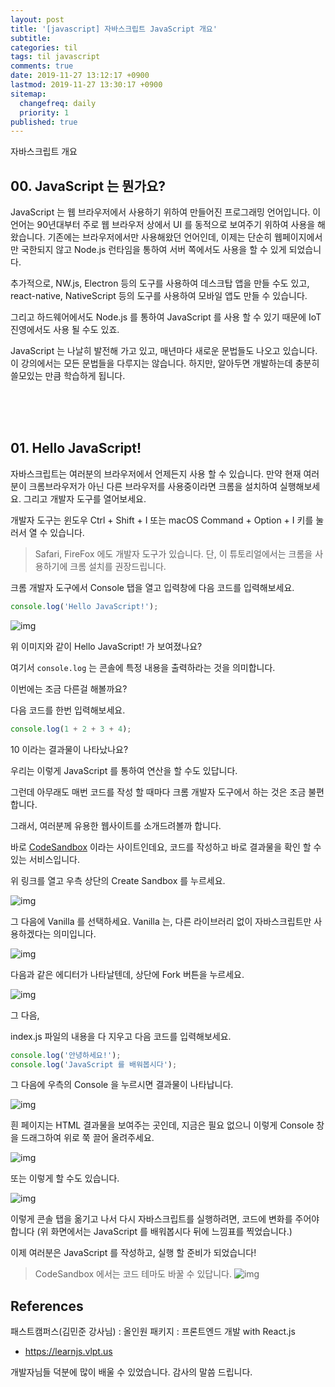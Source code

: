 ```yaml
---
layout: post
title: '[javascript] 자바스크립트 JavaScript 개요'
subtitle: 
categories: til
tags: til javascript
comments: true
date: 2019-11-27 13:12:17 +0900
lastmod: 2019-11-27 13:30:17 +0900
sitemap:
  changefreq: daily
  priority: 1
published: true
---
```


자바스크립트 개요<br />

## 00. JavaScript 는 뭔가요?

JavaScript 는 웹 브라우저에서 사용하기 위하여 만들어진 프로그래밍 언어입니다. 이 언어는 90년대부터 주로 웹 브라우저 상에서 UI 를 동적으로 보여주기 위하여 사용을 해왔습니다. 기존에는 브라우저에서만 사용해왔던 언어인데, 이제는 단순히 웹페이지에서만 국한되지 않고 Node.js 런타임을 통하여 서버 쪽에서도 사용을 할 수 있게 되었습니다.<br />

추가적으로, NW.js, Electron 등의 도구를 사용하여 데스크탑 앱을 만들 수도 있고, react-native, NativeScript 등의 도구를 사용하여 모바일 앱도 만들 수 있습니다.<br />

그리고 하드웨어에서도 Node.js 를 통하여 JavaScript 를 사용 할 수 있기 때문에 IoT 진영에서도 사용 될 수도 있죠.<br />

JavaScript 는 나날히 발전해 가고 있고, 매년마다 새로운 문법들도 나오고 있습니다. 이 강의에서는 모든 문법들을 다루지는 않습니다. 하지만, 알아두면 개발하는데 충분히 쓸모있는 만큼 학습하게 됩니다.<br />

<br />
<br />
<br />

## 01. Hello JavaScript!

자바스크립트는 여러분의 브라우저에서 언제든지 사용 할 수 있습니다. 만약 현재 여러분이 크롬브라우저가 아닌 다른 브라우저를 사용중이라면 크롬을 설치하여 실행해보세요. 그리고 개발자 도구를 열어보세요.<br />

개발자 도구는 윈도우 Ctrl + Shift + I 또는 macOS Command + Option + I 키를 눌러서 열 수 있습니다.<br />

> Safari, FireFox 에도 개발자 도구가 있습니다. 단, 이 튜토리얼에서는 크롬을 사용하기에 크롬 설치를 권장드립니다.

크롬 개발자 도구에서 Console 탭을 열고 입력창에 다음 코드를 입력해보세요.<br />

```javascript
console.log('Hello JavaScript!');
```

![img](https://i.imgur.com/xA2b56x.png)

위 이미지와 같이 Hello JavaScript! 가 보여졌나요?<br />

여기서 `console.log` 는 콘솔에 특정 내용을 출력하라는 것을 의미합니다.<br />

이번에는 조금 다른걸 해볼까요?<br />

다음 코드를 한번 입력해보세요.<br />

```javascript
console.log(1 + 2 + 3 + 4);
```

10 이라는 결과물이 나타났나요?<br />

우리는 이렇게 JavaScript 를 통하여 연산을 할 수도 있답니다.<br />

그런데 아무래도 매번 코드를 작성 할 때마다 크롬 개발자 도구에서 하는 것은 조금 불편합니다.<br />

그래서, 여러분께 유용한 웹사이트를 소개드려볼까 합니다.<br />

바로 [CodeSandbox](https://codesandbox.io/) 이라는 사이트인데요, 코드를 작성하고 바로 결과물을 확인 할 수 있는 서비스입니다.<br />

위 링크를 열고 우측 상단의 Create Sandbox 를 누르세요.<br />

![img](https://i.imgur.com/a0xc3s2.png)

그 다음에 Vanilla 를 선택하세요. Vanilla 는, 다른 라이브러리 없이 자바스크립트만 사용하겠다는 의미입니다.

![img](https://i.imgur.com/rmGGFI1.png)

다음과 같은 에디터가 나타날텐데, 상단에 Fork 버튼을 누르세요.

![img](https://i.imgur.com/QcpNUR9.png)

그 다음,<br />

index.js 파일의 내용을 다 지우고 다음 코드를 입력해보세요.

```javascript
console.log('안녕하세요!');
console.log('JavaScript 를 배워봅시다');
```

그 다음에 우측의 Console 을 누르시면 결과물이 나타납니다.

![img](https://i.imgur.com/QPqvmW8.png)

흰 페이지는 HTML 결과물을 보여주는 곳인데, 지금은 필요 없으니 이렇게 Console 창을 드래그하여 위로 쭉 끌어 올려주세요.

![img](https://i.imgur.com/g3NRbuj.gif)

또는 이렇게 할 수도 있습니다.

![img](https://i.imgur.com/TAjKRUv.gif)

이렇게 콘솔 탭을 옮기고 나서 다시 자바스크립트를 실행하려면, 코드에 변화를 주어야 합니다 (위 화면에서는 JavaScript 를 배워봅시다 뒤에 느낌표를 찍었습니다.)<br />

이제 여러분은 JavaScript 를 작성하고, 실행 할 준비가 되었습니다!

> CodeSandbox 에서는 코드 테마도 바꿀 수 있답니다. ![img](https://i.imgur.com/DHETwEp.png)


## References
패스트캠퍼스(김민준 강사님) : 올인원 패키지 : 프론트엔드 개발 with React.js
- https://learnjs.vlpt.us

개발자님들 덕분에 많이 배울 수 있었습니다. 감사의 말씀 드립니다.<br/>